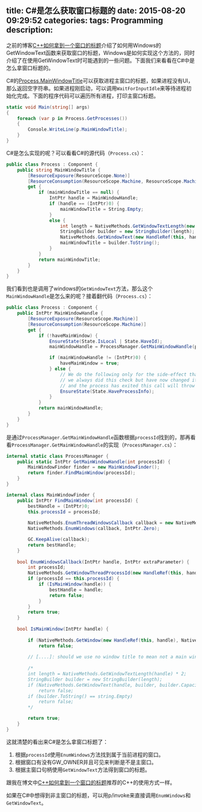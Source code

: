 title: C#是怎么获取窗口标题的
date: 2015-08-20 09:29:52
categories:
tags: Programming
description:
---
之前的博客[C++如何拿到一个窗口的标题](/2015/08/19/how-to-get-the-window-title/)介绍了如何用Windows的GetWindowText函数来获取窗口的标题，Windows是如何实现这个方法的，同时介绍了在使用GetWindowText时可能遇到的一些问题。下面我们来看看在C#中是怎么拿窗口标题的。

C#的[Process.MainWindowTitle](https://msdn.microsoft.com/en-us/library/system.diagnostics.process.mainwindowtitle%28v=vs.110%29.aspx)可以获取进程主窗口的标题，如果进程没有UI，那么返回空字符串。如果进程刚启动，可以调用`WaitForInputIdle`来等待进程初始化完成。下面的程序代码可以遍历所有进程，打印主窗口标题。

```csharp
static void Main(string[] args)
{
	foreach (var p in Process.GetProcesses())
	{
		Console.WriteLine(p.MainWindowTitle);
	}
}
```

C#是怎么实现的呢？可以看看C#的源代码（`Process.cs`）：

```csharp
public class Process : Component {
	public string MainWindowTitle {
		[ResourceExposure(ResourceScope.None)]
		[ResourceConsumption(ResourceScope.Machine, ResourceScope.Machine)]
		get {
			if (mainWindowTitle == null) {
				IntPtr handle = MainWindowHandle;
				if (handle == (IntPtr)0) {
					mainWindowTitle = String.Empty;
				}
				else {
					int length = NativeMethods.GetWindowTextLength(new HandleRef(this, handle)) * 2;
					StringBuilder builder = new StringBuilder(length);
					NativeMethods.GetWindowText(new HandleRef(this, handle), builder, builder.Capacity);
					mainWindowTitle = builder.ToString();
				}
			}
			return mainWindowTitle;
		}
	}
}
```

我们看到也是调用了windows的`GetWindowText`方法，那么这个`MainWindowHandle`是怎么来的呢？接着翻代码（`Process.cs`）：

```csharp
public class Process : Component {
	public IntPtr MainWindowHandle {
		[ResourceExposure(ResourceScope.Machine)]
		[ResourceConsumption(ResourceScope.Machine)]
		get {
			if (!haveMainWindow) {
				EnsureState(State.IsLocal | State.HaveId);
				mainWindowHandle = ProcessManager.GetMainWindowHandle(processId);

				if (mainWindowHandle != (IntPtr)0) {
					haveMainWindow = true;
				} else {
					// We do the following only for the side-effect that it will throw when if the process no longer exists on the system.  In Whidbey
					// we always did this check but have now changed it to just require a ProcessId. In the case where someone has called Refresh() 
					// and the process has exited this call will throw an exception where as the above code would return 0 as the handle.
					EnsureState(State.HaveProcessInfo);
				}
			}
			return mainWindowHandle;
		}
	}
}
```

是通过`ProcessManager.GetMainWindowHandle`函数根据`processId`找到的，那再看看`ProcessManager.GetMainWindowHandle`的实现（`ProcessManager.cs`）：

```csharp
internal static class ProcessManager {
	public static IntPtr GetMainWindowHandle(int processId) {
		MainWindowFinder finder = new MainWindowFinder();
		return finder.FindMainWindow(processId);
	}
}

internal class MainWindowFinder {
	public IntPtr FindMainWindow(int processId) {
		bestHandle = (IntPtr)0;
		this.processId = processId;
		
		NativeMethods.EnumThreadWindowsCallback callback = new NativeMethods.EnumThreadWindowsCallback(this.EnumWindowsCallback);
		NativeMethods.EnumWindows(callback, IntPtr.Zero);

		GC.KeepAlive(callback);
		return bestHandle;
	}
	
	bool EnumWindowsCallback(IntPtr handle, IntPtr extraParameter) {
		int processId;
		NativeMethods.GetWindowThreadProcessId(new HandleRef(this, handle), out processId);
		if (processId == this.processId) {
			if (IsMainWindow(handle)) {
				bestHandle = handle;
				return false;
			}
		}
		return true;
	}	
	
	bool IsMainWindow(IntPtr handle) {
		
		if (NativeMethods.GetWindow(new HandleRef(this, handle), NativeMethods.GW_OWNER) != (IntPtr)0 || !NativeMethods.IsWindowVisible(new HandleRef(this, handle)))
			return false;
		
		// [....]: should we use no window title to mean not a main window? (task man does)
		
		/*
		int length = NativeMethods.GetWindowTextLength(handle) * 2;
		StringBuilder builder = new StringBuilder(length);
		if (NativeMethods.GetWindowText(handle, builder, builder.Capacity) == 0)
			return false;
		if (builder.ToString() == string.Empty)
			return false;
		*/

		return true;
	}	
}
```

这就清楚的看出来C#是怎么拿窗口标题了：

1. 根据`processId`使用`EnumWindows`方法找到属于当前进程的窗口。  
1. 根据窗口有没有GW_OWNER并且可见来判断是不是主窗口。  
1. 根据主窗口句柄使用`GetWindowText`方法得到窗口的标题。

跟我在博文中[C++如何拿到一个窗口的标题](/2015/08/19/how-to-get-the-window-title/)推荐的C++的使用方式一样。

如果在C#中想得到非主窗口的标题，可以用p/invoke来直接调用`EnumWindows`和`GetWindowText`。
